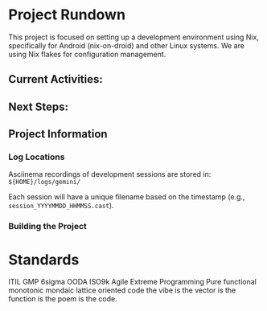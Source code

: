 # Project Rundown

This project is focused on setting up a development environment using Nix, specifically for Android (nix-on-droid) and other Linux systems. We are using Nix flakes for configuration management.

## Current Activities:


## Next Steps:

## Project Information

### Log Locations

Asciinema recordings of development sessions are stored in:
`${HOME}/logs/gemini/`

Each session will have a unique filename based on the timestamp (e.g., `session_YYYYMMDD_HHMMSS.cast`).

### Building the Project

# Standards

ITIL
GMP
6sigma
OODA
ISO9k
Agile
Extreme Programming
Pure functional monotonic mondaic lattice oriented code
the vibe is the vector is the function is the poem is the code.